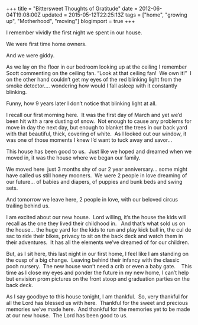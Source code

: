 +++
title = "Bittersweet Thoughts of Gratitude"
date = 2012-06-04T19:08:00Z
updated = 2015-05-12T22:25:13Z
tags = ["home", "growing up", "Motherhood", "moving"]
blogimport = true 
+++

I remember vividly the first night we spent in our house.&#160; 

We were first time home owners. 

And we were giddy.&#160; 

As we lay on the floor in our bedroom looking up at the ceiling I remember Scott commenting on the ceiling fan. “Look at that ceiling fan!&#160; We own it!”&#160; I on the other hand couldn’t get my eyes of the red blinking light from the smoke detector…. wondering how would I fall asleep with it constantly blinking.&#160; 

Funny, how 9 years later I don’t notice that blinking light at all. 

I recall our first morning here.&#160; It was the first day of March and yet we’d been hit with a rare dusting of snow.&#160; Not enough to cause any problems for move in day the next day, but enough to blanket the trees in our back yard with that beautiful, thick, covering of white.&#160; As I looked out our window, it was one of those moments I knew I’d want to tuck away and savor…

This house has been good to us.&#160; Just like we hoped and dreamed when we moved in, it was the house where we began our family.

 We moved here&#160; just 3 months shy of our 2 year anniversary… some might have called us still honey mooners.&#160; We were 2 people in love dreaming of our future… of babies and diapers, of puppies and bunk beds and swing sets.&#160; 

And tomorrow we leave here, 2 people in love, with our beloved circus trailing behind us.&#160; 

I am excited about our new house.&#160; Lord willing, it’s the house the kids will recall as the one they lived their childhood in.&#160;&#160; And that’s what sold us on the house… the huge yard for the kids to run and play kick ball in, the cul de sac to ride their bikes, privacy to sit on the back deck and watch them in their adventures.&#160; It has all the elements we’ve dreamed of for our children.&#160; 

But, as I sit here, this last night in our first home, I feel like I am standing on the cusp of a big change.&#160; Leaving behind their infancy with the classic pooh nursery.&#160; The new house won’t need a crib or even a baby gate.&#160;&#160;&#160; This time as I close my eyes and ponder the future in my new home, I can’t help but envision prom pictures on the front stoop and graduation parties on the back deck.&#160; 

As I say goodbye to this house tonight, I am thankful.&#160; So, very thankful for all the Lord has blessed us with here.&#160; Thankful for the sweet and precious memories we’ve made here.&#160; And thankful for the memories yet to be made at our new house.&#160; The Lord has been good to us.&#160;&#160; 
